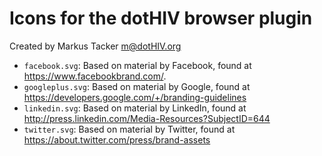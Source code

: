 # Icons for the dotHIV browser plugin

Created by Markus Tacker <m@dotHIV.org>
 
 * `facebook.svg`: Based on material by Facebook, found at https://www.facebookbrand.com/.
 * `googleplus.svg`: Based on material by Google, found at https://developers.google.com/+/branding-guidelines
 * `linkedin.svg`: Based on material by LinkedIn, found at http://press.linkedin.com/Media-Resources?SubjectID=644
 * `twitter.svg`: Based on material by Twitter, found at https://about.twitter.com/press/brand-assets
